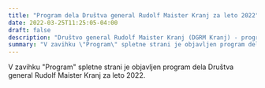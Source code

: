 ```yaml
---
title: "Program dela Društva general Rudolf Maister Kranj za leto 2022" 
date: 2022-03-25T11:25:05-04:00
draft: false
description: "Društvo general Rudolf Maister Kranj (DGRM Kranj) - program dela 2022"
summary: "V zavihku \"Program\" spletne strani je objavljen program dela Društva general Rudolf Maister Kranj za leto 2022."
---
```


V zavihku "Program" spletne strani je objavljen program dela Društva general Rudolf Maister Kranj za leto 2022.